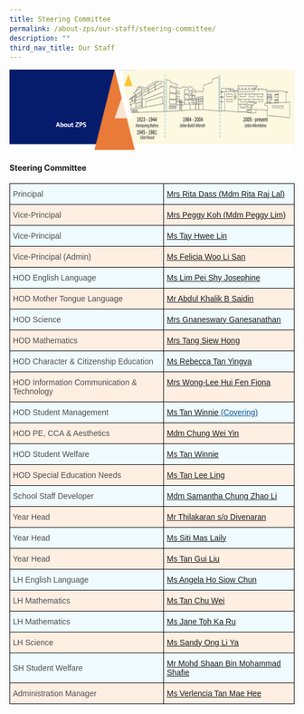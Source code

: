 ```yaml
---
title: Steering Committee
permalink: /about-zps/our-staff/steering-committee/
description: ""
third_nav_title: Our Staff
---
```

<img src="/images/AboutUs.png">
<h4><strong>Steering Committee</strong></h4>
<style type="text/css">
.tg  {border-collapse:collapse;border-spacing:0;}
.tg td{border-color:black;border-style:solid;border-width:1px;font-family:Arial, sans-serif;font-size:14px;
  overflow:hidden;padding:10px 5px;word-break:normal;}
.tg th{border-color:black;border-style:solid;border-width:1px;font-family:Arial, sans-serif;font-size:14px;
  font-weight:normal;overflow:hidden;padding:10px 5px;word-break:normal;}
.tg .tg-x88q{background-color:#EFFBFF;color:#4C4C4C;text-align:left;vertical-align:middle}
.tg .tg-j24s{background-color:#FFEFE3;color:#4C4C4C;text-align:left;vertical-align:middle}
.tg .tg-ut1a{background-color:#EFFBFF;color:#0B5394;text-align:left;text-decoration:underline;vertical-align:top}
.tg .tg-gfyo{background-color:#FFEFE3;color:#0B5394;text-align:left;text-decoration:underline;vertical-align:top}
</style>
<table class="tg">
<thead>
  <tr>
    <th class="tg-x88q"><span style="color:#4C4C4C;background-color:#EFFBFF">Principal</span></th>
    <th class="tg-ut1a"><a href="mailto:Rita_Raj_LAL@schools.gov.sg">Mrs Rita Dass (Mdm Rita Raj Lal)</a></th>
  </tr>
</thead>
<tbody>
  <tr>
    <td class="tg-j24s"><span style="color:#4C4C4C;background-color:#FFEFE3">Vice-Principal</span><br></td>
    <td class="tg-gfyo"><a href="mailto:lim_peggy@schools.gov.sg">Mrs Peggy Koh (Mdm Peggy Lim)</a></td>
  </tr>
  <tr>
    <td class="tg-x88q"><span style="color:#4C4C4C;background-color:#EFFBFF">Vice-Principal</span><br></td>
    <td class="tg-ut1a"><a href="mailto:tay_hwee_lin@schools.gov.sg">Ms Tay Hwee Lin</a></td>
  </tr>
  <tr>
    <td class="tg-j24s"><span style="color:#4C4C4C;background-color:#FFEFE3">Vice-Principal (Admin)</span></td>
    <td class="tg-gfyo"><a href="mailto:Felicia_Woo_li_san@schools.gov.sg">Ms Felicia Woo Li San</a></td>
  </tr>
  <tr>
    <td class="tg-x88q"><span style="color:#4C4C4C;background-color:#EFFBFF">HOD English Language</span><br></td>
    <td class="tg-ut1a"><a href="mailto:lim_pei_shy_josephine@schools.gov.sg">Ms Lim Pei Shy Josephine</a></td>
  </tr>
  <tr>
    <td class="tg-j24s"><span style="color:#4C4C4C;background-color:#FFEFE3">HOD Mother Tongue Language</span></td>
    <td class="tg-gfyo"><a href="mailto:abdul_khalik_b_saidin@schools.gov.sg">Mr Abdul Khalik B Saidin</a></td>
  </tr>
  <tr>
    <td class="tg-x88q"><span style="color:#4C4C4C;background-color:#EFFBFF">HOD Science</span></td>
    <td class="tg-ut1a"><a href="mailto:gnaneswary_ganesanathan@schools.gov.sg">Mrs Gnaneswary Ganesanathan</a></td>
  </tr>
  <tr>
    <td class="tg-j24s"><span style="color:#4C4C4C;background-color:#FFEFE3">HOD Mathematics</span><br></td>
    <td class="tg-gfyo"><a href="mailto:tang_siew_hong@schools.gov.sg">Mrs Tang Siew Hong</a></td>
  </tr>
  <tr>
    <td class="tg-x88q"><span style="color:#4C4C4C;background-color:#EFFBFF">HOD Character &amp; Citizenship Education</span><br></td>
    <td class="tg-ut1a"><a href="mailto:tan_yingya_rebecca@schools.gov.sg">Ms Rebecca Tan Yingya</a><span style="color:#4C4C4C;background-color:#EFFBFF"> </span><br></td>
  </tr>
  <tr>
    <td class="tg-j24s"><span style="color:#4C4C4C;background-color:#FFEFE3">HOD Information Communication &amp; Technology</span></td>
    <td class="tg-gfyo"><a href="mailto:lee_hui_fen_fiona@schools.gov.sg">Mrs Wong-Lee Hui Fen Fiona</a></td>
  </tr>
  <tr>
    <td class="tg-x88q"><span style="color:#4C4C4C;background-color:#EFFBFF">HOD Student Management</span><br></td>
    <td class="tg-ut1a"><a href="mailto:tan_winnie@schools.gov.sg" target="">Ms Tan Winnie</a> (Covering)</td>
  </tr>
  <tr>
    <td class="tg-j24s"><span style="color:#4C4C4C;background-color:#FFEFE3">HOD PE, CCA &amp; Aesthetics</span></td>
    <td class="tg-gfyo"><a href="mailto:chung_wei_yin@schools.gov.sg">Mdm Chung Wei Yin</a></td>
  </tr>
  <tr>
    <td class="tg-x88q"><span style="color:#4C4C4C;background-color:#EFFBFF">HOD Student Welfare</span>	</td>
    <td class="tg-ut1a"><a href="mailto:tan_winnie@schools.gov.sg">Ms Tan Winnie</a><br></td>
  </tr>
  <tr>
    <td class="tg-j24s"><span style="color:#4C4C4C;background-color:#FFEFE3">HOD Special Education Needs</span></td>
    <td class="tg-gfyo"><a href="mailto:tan_lee_ling@schools.gov.sg">Ms Tan Lee Ling</a><br></td>
  </tr>
  <tr>
    <td class="tg-x88q"><span style="color:#4C4C4C;background-color:#EFFBFF">School Staff Developer</span></td>
    <td class="tg-ut1a"><a href="mailto:chung_zhao_li@schools.gov.sg">Mdm Samantha Chung Zhao Li</a></td>
  </tr>
  <tr>
    <td class="tg-j24s"><span style="color:#4C4C4C;background-color:#FFEFE3">Year Head</span></td>
    <td class="tg-gfyo"><a href="mailto:thilak_a@schools.gov.sg">Mr Thilakaran s/o Divenaran </a></td>
  </tr>
  <tr>
    <td class="tg-x88q"><span style="color:#4C4C4C;background-color:#EFFBFF">Year Head</span></td>
    <td class="tg-ut1a"><a href="mailto:siti_mas_laily@schools.gov.sg">Ms Siti Mas Laily</a></td>
  </tr>
  <tr>
    <td class="tg-j24s"><span style="color:#4C4C4C;background-color:#FFEFE3">Year Head</span></td>
    <td class="tg-gfyo"><a href="mailto:tan_gui_liu@schools.gov.sg">Ms Tan Gui Liu</a><br></td>
  </tr>
  <tr>
    <td class="tg-x88q"><span style="color:#4C4C4C;background-color:#EFFBFF">LH English Language</span></td>
    <td class="tg-ut1a"><a href="mailto:angela_ho_siow_chun@schools.gov.sg">Ms Angela Ho Siow Chun</a><span style="color:#4C4C4C;background-color:#EFFBFF"> </span></td>
  </tr>
  <tr>
    <td class="tg-j24s"><span style="color:#4C4C4C;background-color:#FFEFE3">LH Mathematics</span><br></td>
    <td class="tg-gfyo"><a href="mailto:tan_chu_wei@schools.gov.sg">Ms Tan Chu Wei</a></td>
  </tr>
  <tr>
    <td class="tg-x88q"><span style="color:#4C4C4C;background-color:#EFFBFF">LH Mathematics</span></td>
    <td class="tg-ut1a"><a href="mailto:jane_toh_ka_ru@schools.gov.sg">Ms Jane Toh Ka Ru</a><br></td>
  </tr>
  <tr>
    <td class="tg-j24s"><span style="color:#4C4C4C;background-color:#FFEFE3">LH Science</span></td>
    <td class="tg-gfyo"><a href="mailto:ong_li_ya_sandy@schools.gov.sg">Ms Sandy Ong Li Ya</a><br></td>
  </tr>
  <tr>
    <td class="tg-x88q"><span style="color:#4C4C4C;background-color:#EFFBFF">SH Student Welfare</span></td>
    <td class="tg-ut1a"><a href="mailto:mohd_shaan_mohamed_shafie@schools.gov.sg">Mr Mohd Shaan Bin Mohammad Shafie</a></td>
  </tr>
  <tr>
    <td class="tg-j24s"><span style="color:#4C4C4C;background-color:#FFEFE3">Administration Manager</span></td>
    <td class="tg-gfyo"><a href="mailto:tan_mae_hee@schools.gov.sg">Ms Verlencia Tan Mae Hee</a></td>
  </tr>
</tbody>
</table>